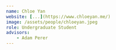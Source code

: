 ```yaml
---
name: Chloe Yan
website: [...](https://www.chloeyan.me/)
image: /assets/people/chloeyan.jpeg
role: Undergraduate Student
advisors:
    - Adam Perer
---
```

